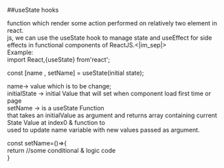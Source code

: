 ##useState hooks

function which render some action performed on relatively two element 
in react.<br>
js, we can use the useState hook to manage state and useEffect for side effects in functional components of
ReactJS.<|im_sep|><br>
Example:<br>
import React,{useState} from'react';<br>

const [name , setName] = useState(initial state);<br>

name-> value which is to be change;<br>
initialState -> initial Value that will set when component load first time or page <br>
setName -> is a useState Function<br>
that takes an initialValue as argument and returns array containing current State Value at index0 & function to <br>
used to update name variable with new values passed as argument.<br>

const setName=()=>{<br>
    return //some conditional & logic code<br>
}
